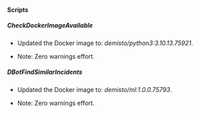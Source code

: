#### Scripts

##### CheckDockerImageAvailable

- Updated the Docker image to: *demisto/python3:3.10.13.75921*.

- Note: Zero warnings effort.
##### DBotFindSimilarIncidents
- Updated the Docker image to: *demisto/ml:1.0.0.75793*.

- Note: Zero warnings effort.